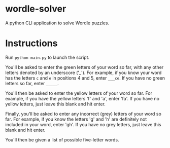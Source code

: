 # wordle-solver
A python CLI application to solve Wordle puzzles.

# Instructions
Run `python main.py` to launch the script.

You'll be asked to enter the green letters of your word so far, with any other letters denoted by an underscore ('\_').
For example, if you know your word has the letters `c` and `e` in positions 4 and 5, enter `___ce`. 
If you have no green letters so far, enter `_____`.

You'll then be asked to enter the yellow letters of your word so far. 
For example, if you have the yellow letters 'f' and 'a', enter 'fa'. 
If you have no yellow letters, just leave this blank and hit enter.

Finally, you'll be asked to enter any incorrect (grey) letters of your word so far.
For example, if you know the letters 'g' and 'h' are definitely not included in your word, enter 'gh'.
If you have no grey letters, just leave this blank and hit enter.

You'll then be given a list of possible five-letter words. 
